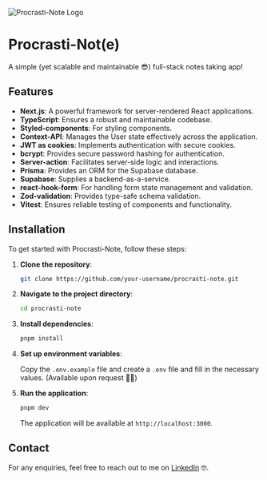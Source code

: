 ![Procrasti-Note Logo](https://img.icons8.com/?size=100&id=55fqUsmHwQDN&format=png&color=000000)

# Procrasti-Not(e)

A simple (yet scalable and maintainable 😎) full-stack notes taking app!

## Features

- **Next.js**: A powerful framework for server-rendered React applications.
- **TypeScript**: Ensures a robust and maintainable codebase.
- **Styled-components**: For styling components.
- **Context-API**: Manages the User state effectively across the application.
- **JWT as cookies**: Implements authentication with secure cookies.
- **bcrypt**: Provides secure password hashing for authentication.
- **Server-action**: Facilitates server-side logic and interactions.
- **Prisma**: Provides an ORM for the Supabase database.
- **Supabase**: Supplies a backend-as-a-service.
- **react-hook-form**: For handling form state management and validation.
- **Zod-validation**: Provides type-safe schema validation.
- **Vitest**: Ensures reliable testing of components and functionality.

## Installation

To get started with Procrasti-Note, follow these steps:

1. **Clone the repository**:

   ```bash
   git clone https://github.com/your-username/procrasti-note.git
   ```

2. **Navigate to the project directory**:

   ```bash
   cd procrasti-note
   ```

3. **Install dependencies**:

   ```bash
   pnpm install
   ```

4. **Set up environment variables**:

   Copy the `.env.example` file and create a `.env` file and fill in the necessary values. (Available upon request ✌🏾)

5. **Run the application**:

   ```bash
   pnpm dev
   ```

   The application will be available at `http://localhost:3000`.

## Contact

For any enquiries, feel free to reach out to me on [LinkedIn](https://www.linkedin.com/in/tanakalusengo/) 🤓.
